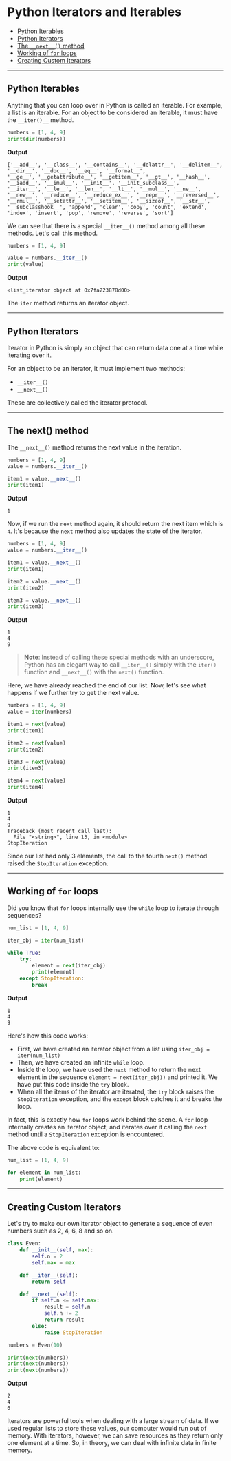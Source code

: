 # Python Iterators and Iterables


- [Python Iterables](#python-iterables)
- [Python Iterators](#python-iterators)
- [The `__next__()` method](#the-__next__-method)
- [Working of `for` loops](#working-of-for-loops)
- [Creating Custom Iterators](#creating-custom-iterators)

---

## Python Iterables
Anything that you can loop over in Python is called an iterable. For example, a list is an iterable.
For an object to be considered an iterable, it must have the `__iter()__` method.

```python
numbers = [1, 4, 9]
print(dir(numbers))
```

**Output**
```
['__add__', '__class__', '__contains__', '__delattr__', '__delitem__', '__dir__', '__doc__', '__eq__', '__format__',
'__ge__', '__getattribute__', '__getitem__', '__gt__', '__hash__', '__iadd__', '__imul__', '__init__', '__init_subclass__',
'__iter__', '__le__', '__len__', '__lt__', '__mul__', '__ne__', '__new__', '__reduce__', '__reduce_ex__', '__repr__', '__reversed__',
'__rmul__', '__setattr__', '__setitem__', '__sizeof__', '__str__', '__subclasshook__', 'append', 'clear', 'copy', 'count', 'extend',
'index', 'insert', 'pop', 'remove', 'reverse', 'sort']
```

We can see that there is a special `__iter__()` method among all these methods. Let's call this method.

```python
numbers = [1, 4, 9]

value = numbers.__iter__()
print(value)
```

**Output**
```
<list_iterator object at 0x7fa223878d00>
```

The `iter` method returns an iterator object.

---

## Python Iterators

Iterator in Python is simply an object that can return data one at a time while iterating over it.

For an object to be an iterator, it must implement two methods:
- `__iter__()`
- `__next__()`

These are collectively called the iterator protocol.

---

## The __next__() method

The `__next__()` method returns the next value in the iteration.

```python
numbers = [1, 4, 9]
value = numbers.__iter__()

item1 = value.__next__()
print(item1)
```

**Output**
```
1
```

Now, if we run the `next` method again, it should return the next item which is `4`. It's because the `next` method also updates the state of the iterator.


```python
numbers = [1, 4, 9]
value = numbers.__iter__()

item1 = value.__next__()
print(item1)

item2 = value.__next__()
print(item2)

item3 = value.__next__()
print(item3)
```

**Output**
```
1
4
9
```

>**Note**: Instead of calling these special methods with an underscore,
>Python has an elegant way to call `__iter__()` simply with the `iter()` function  and `__next__()` with the `next()` function.

Here, we have already reached the end of our list. Now, let's see what happens if we further try to get the next value.

```python
numbers = [1, 4, 9]
value = iter(numbers)

item1 = next(value)
print(item1)

item2 = next(value)
print(item2)

item3 = next(value)
print(item3)

item4 = next(value)
print(item4)
```

**Output**
```
1
4
9
Traceback (most recent call last):
  File "<string>", line 13, in <module>
StopIteration
```

Since our list had only 3 elements, the call to the fourth `next()` method raised the `StopIteration` exception.

---

## Working of `for` loops

Did you know that `for` loops internally use the `while` loop to iterate through sequences?

```python
num_list = [1, 4, 9]

iter_obj = iter(num_list)

while True:
    try:
        element = next(iter_obj)
        print(element)
    except StopIteration:
        break
```

**Output**
```
1
4
9
```


Here's how this code works:

- First, we have created an iterator object from a list using `iter_obj = iter(num_list)`
- Then, we have created an infinite `while` loop.
- Inside the loop, we have used the `next` method to return the next element in the sequence `element = next(iter_obj))` and printed it. We have put this code inside the `try` block.
- When all the items of the iterator are iterated, the `try` block raises the `StopIteration` exception, and the `except` block catches it and breaks the loop.

In fact, this is exactly how `for` loops work behind the scene. A `for` loop internally creates an iterator object, and iterates over it calling the `next` method until a `StopIteration` exception is encountered.

The above code is equivalent to:
```python
num_list = [1, 4, 9]

for element in num_list:
    print(element)
```

---

## Creating Custom Iterators
Let's try to make our own iterator object to generate a sequence of even numbers such as 2, 4, 6, 8 and so on.

```python
class Even:
    def __init__(self, max):
        self.n = 2
        self.max = max

    def __iter__(self):
        return self

    def __next__(self):
        if self.n <= self.max:
            result = self.n
            self.n += 2
            return result
        else:
            raise StopIteration

numbers = Even(10)

print(next(numbers))
print(next(numbers))
print(next(numbers))
```

**Output**
```
2
4
6
```

Iterators are powerful tools when dealing with a large stream of data.
If we used regular lists to store these values, our computer would run out of memory.
With iterators, however, we can save resources as they return only one element at a time.
So, in theory, we can deal with infinite data in finite memory.

